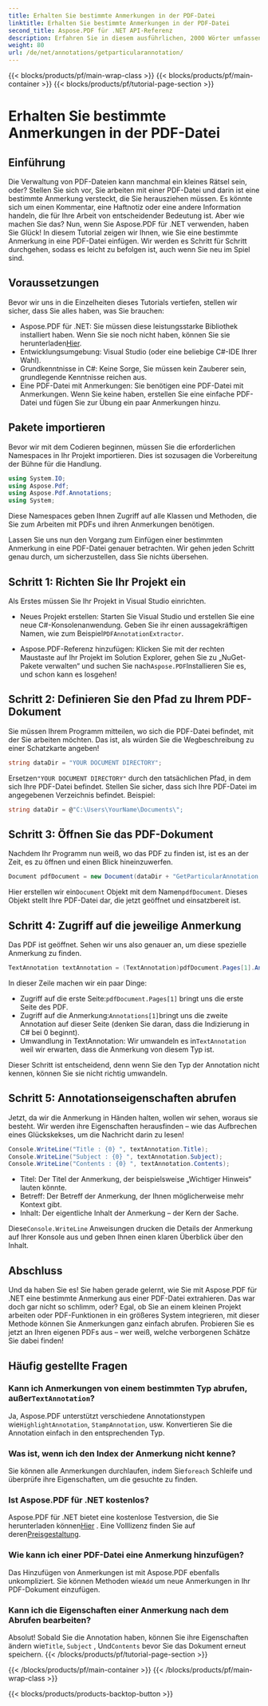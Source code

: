 ```yaml
---
title: Erhalten Sie bestimmte Anmerkungen in der PDF-Datei
linktitle: Erhalten Sie bestimmte Anmerkungen in der PDF-Datei
second_title: Aspose.PDF für .NET API-Referenz
description: Erfahren Sie in diesem ausführlichen, 2000 Wörter umfassenden Tutorial, wie Sie mit Aspose.PDF für .NET eine bestimmte Anmerkung aus einer PDF-Datei extrahieren. Perfekt für Entwickler.
weight: 80
url: /de/net/annotations/getparticularannotation/
---
```


{{< blocks/products/pf/main-wrap-class >}}
{{< blocks/products/pf/main-container >}}
{{< blocks/products/pf/tutorial-page-section >}}

# Erhalten Sie bestimmte Anmerkungen in der PDF-Datei

## Einführung

Die Verwaltung von PDF-Dateien kann manchmal ein kleines Rätsel sein, oder? Stellen Sie sich vor, Sie arbeiten mit einer PDF-Datei und darin ist eine bestimmte Anmerkung versteckt, die Sie herausziehen müssen. Es könnte sich um einen Kommentar, eine Haftnotiz oder eine andere Information handeln, die für Ihre Arbeit von entscheidender Bedeutung ist. Aber wie machen Sie das? Nun, wenn Sie Aspose.PDF für .NET verwenden, haben Sie Glück! In diesem Tutorial zeigen wir Ihnen, wie Sie eine bestimmte Anmerkung in eine PDF-Datei einfügen. Wir werden es Schritt für Schritt durchgehen, sodass es leicht zu befolgen ist, auch wenn Sie neu im Spiel sind.

## Voraussetzungen

Bevor wir uns in die Einzelheiten dieses Tutorials vertiefen, stellen wir sicher, dass Sie alles haben, was Sie brauchen:

-  Aspose.PDF für .NET: Sie müssen diese leistungsstarke Bibliothek installiert haben. Wenn Sie sie noch nicht haben, können Sie sie herunterladen[Hier](https://releases.aspose.com/pdf/net/).
- Entwicklungsumgebung: Visual Studio (oder eine beliebige C#-IDE Ihrer Wahl).
- Grundkenntnisse in C#: Keine Sorge, Sie müssen kein Zauberer sein, grundlegende Kenntnisse reichen aus.
- Eine PDF-Datei mit Anmerkungen: Sie benötigen eine PDF-Datei mit Anmerkungen. Wenn Sie keine haben, erstellen Sie eine einfache PDF-Datei und fügen Sie zur Übung ein paar Anmerkungen hinzu.

## Pakete importieren

Bevor wir mit dem Codieren beginnen, müssen Sie die erforderlichen Namespaces in Ihr Projekt importieren. Dies ist sozusagen die Vorbereitung der Bühne für die Handlung.

```csharp
using System.IO;
using Aspose.Pdf;
using Aspose.Pdf.Annotations;
using System;
```

Diese Namespaces geben Ihnen Zugriff auf alle Klassen und Methoden, die Sie zum Arbeiten mit PDFs und ihren Anmerkungen benötigen.

Lassen Sie uns nun den Vorgang zum Einfügen einer bestimmten Anmerkung in eine PDF-Datei genauer betrachten. Wir gehen jeden Schritt genau durch, um sicherzustellen, dass Sie nichts übersehen.

## Schritt 1: Richten Sie Ihr Projekt ein

Als Erstes müssen Sie Ihr Projekt in Visual Studio einrichten. 

-  Neues Projekt erstellen: Starten Sie Visual Studio und erstellen Sie eine neue C#-Konsolenanwendung. Geben Sie ihr einen aussagekräftigen Namen, wie zum Beispiel`PDFAnnotationExtractor`.
  
-  Aspose.PDF-Referenz hinzufügen: Klicken Sie mit der rechten Maustaste auf Ihr Projekt im Solution Explorer, gehen Sie zu „NuGet-Pakete verwalten“ und suchen Sie nach`Aspose.PDF`Installieren Sie es, und schon kann es losgehen!

## Schritt 2: Definieren Sie den Pfad zu Ihrem PDF-Dokument

Sie müssen Ihrem Programm mitteilen, wo sich die PDF-Datei befindet, mit der Sie arbeiten möchten. Das ist, als würden Sie die Wegbeschreibung zu einer Schatzkarte angeben!

```csharp
string dataDir = "YOUR DOCUMENT DIRECTORY";
```

 Ersetzen`"YOUR DOCUMENT DIRECTORY"` durch den tatsächlichen Pfad, in dem sich Ihre PDF-Datei befindet. Stellen Sie sicher, dass sich Ihre PDF-Datei im angegebenen Verzeichnis befindet. Beispiel:

```csharp
string dataDir = @"C:\Users\YourName\Documents\";
```

## Schritt 3: Öffnen Sie das PDF-Dokument

Nachdem Ihr Programm nun weiß, wo das PDF zu finden ist, ist es an der Zeit, es zu öffnen und einen Blick hineinzuwerfen.

```csharp
Document pdfDocument = new Document(dataDir + "GetParticularAnnotation.pdf");
```

 Hier erstellen wir ein`Document` Objekt mit dem Namen`pdfDocument`. Dieses Objekt stellt Ihre PDF-Datei dar, die jetzt geöffnet und einsatzbereit ist.

## Schritt 4: Zugriff auf die jeweilige Anmerkung

Das PDF ist geöffnet. Sehen wir uns also genauer an, um diese spezielle Anmerkung zu finden.

```csharp
TextAnnotation textAnnotation = (TextAnnotation)pdfDocument.Pages[1].Annotations[1];
```

In dieser Zeile machen wir ein paar Dinge:
-  Zugriff auf die erste Seite:`pdfDocument.Pages[1]` bringt uns die erste Seite des PDF.
-  Zugriff auf die Anmerkung:`Annotations[1]`bringt uns die zweite Annotation auf dieser Seite (denken Sie daran, dass die Indizierung in C# bei 0 beginnt).
-  Umwandlung in TextAnnotation: Wir umwandeln es in`TextAnnotation` weil wir erwarten, dass die Anmerkung von diesem Typ ist.

Dieser Schritt ist entscheidend, denn wenn Sie den Typ der Annotation nicht kennen, können Sie sie nicht richtig umwandeln.

## Schritt 5: Annotationseigenschaften abrufen

Jetzt, da wir die Anmerkung in Händen halten, wollen wir sehen, woraus sie besteht. Wir werden ihre Eigenschaften herausfinden – wie das Aufbrechen eines Glückskekses, um die Nachricht darin zu lesen!

```csharp
Console.WriteLine("Title : {0} ", textAnnotation.Title);
Console.WriteLine("Subject : {0} ", textAnnotation.Subject);
Console.WriteLine("Contents : {0} ", textAnnotation.Contents);
```

- Titel: Der Titel der Anmerkung, der beispielsweise „Wichtiger Hinweis“ lauten könnte.
- Betreff: Der Betreff der Anmerkung, der Ihnen möglicherweise mehr Kontext gibt.
- Inhalt: Der eigentliche Inhalt der Anmerkung – der Kern der Sache.

 Diese`Console.WriteLine` Anweisungen drucken die Details der Anmerkung auf Ihrer Konsole aus und geben Ihnen einen klaren Überblick über den Inhalt.

## Abschluss

Und da haben Sie es! Sie haben gerade gelernt, wie Sie mit Aspose.PDF für .NET eine bestimmte Anmerkung aus einer PDF-Datei extrahieren. Das war doch gar nicht so schlimm, oder? Egal, ob Sie an einem kleinen Projekt arbeiten oder PDF-Funktionen in ein größeres System integrieren, mit dieser Methode können Sie Anmerkungen ganz einfach abrufen. Probieren Sie es jetzt an Ihren eigenen PDFs aus – wer weiß, welche verborgenen Schätze Sie dabei finden!

## Häufig gestellte Fragen

###  Kann ich Anmerkungen von einem bestimmten Typ abrufen, außer`TextAnnotation`?  
 Ja, Aspose.PDF unterstützt verschiedene Annotationstypen wie`HighlightAnnotation`, `StampAnnotation`, usw. Konvertieren Sie die Annotation einfach in den entsprechenden Typ.

### Was ist, wenn ich den Index der Anmerkung nicht kenne?  
 Sie können alle Anmerkungen durchlaufen, indem Sie`foreach` Schleife und überprüfe ihre Eigenschaften, um die gesuchte zu finden.

### Ist Aspose.PDF für .NET kostenlos?  
 Aspose.PDF für .NET bietet eine kostenlose Testversion, die Sie herunterladen können[Hier](https://releases.aspose.com/) . Eine Volllizenz finden Sie auf deren[Preisgestaltung](https://purchase.aspose.com/buy).

### Wie kann ich einer PDF-Datei eine Anmerkung hinzufügen?  
Das Hinzufügen von Anmerkungen ist mit Aspose.PDF ebenfalls unkompliziert. Sie können Methoden wie`Add` um neue Anmerkungen in Ihr PDF-Dokument einzufügen.

### Kann ich die Eigenschaften einer Anmerkung nach dem Abrufen bearbeiten?  
 Absolut! Sobald Sie die Annotation haben, können Sie ihre Eigenschaften ändern wie`Title`, `Subject` , Und`Contents` bevor Sie das Dokument erneut speichern.
{{< /blocks/products/pf/tutorial-page-section >}}

{{< /blocks/products/pf/main-container >}}
{{< /blocks/products/pf/main-wrap-class >}}

{{< blocks/products/products-backtop-button >}}
